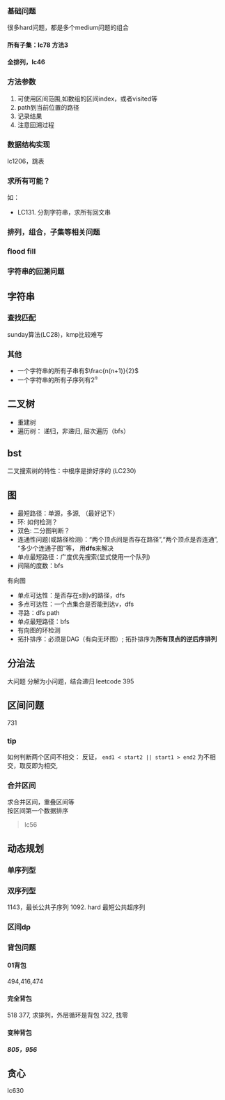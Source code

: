 ### 基础问题
很多hard问题，都是多个medium问题的组合
#### 所有子集：lc78 方法3
#### 全排列，lc46

### 方法参数
1. 可使用区间范围,如数组的区间index，或者visited等
2. path到当前位置的路径
3. 记录结果
4. 注意回溯过程

### 数据结构实现
lc1206，跳表

### 求所有可能？
如：
- LC131. 分割字符串，求所有回文串
### 排列，组合，子集等相关问题
### flood fill
### 字符串的回溯问题

## 字符串
### 查找匹配
sunday算法(LC28)，kmp比较难写
### 其他
- 一个字符串的所有子串有$\frac{n(n+1)}{2}$
- 一个字符串的所有子序列有$2^n$

## 二叉树
- 重建树
- 遍历树： 递归，非递归, 层次遍历（bfs）

## bst 
二叉搜索树的特性：中根序是排好序的 (LC230)

## 图
- 最短路径：单源，多源, （最好记下）
- 环: 如何检测？
- 双色: 二分图判断？
- 连通性问题(或路径检测)：“两个顶点间是否存在路径”,“两个顶点是否连通”, “多少个连通子图”等， 用**dfs**来解决
- 单点最短路径：广度优先搜索(显式使用一个队列)
- 间隔的度数：bfs


有向图
- 单点可达性：是否存在s到v的路径，dfs
- 多点可达性：一个点集合是否能到达v，dfs
- 寻路：dfs path
- 单点最短路径：bfs
- 有向图的环检测
- 拓扑排序：必须是DAG（有向无环图）;   拓扑排序为**所有顶点的逆后序排列**

## 分治法
大问题 分解为小问题，结合递归
leetcode 395

## 区间问题
731
### tip
如何判断两个区间不相交：  反证， `end1 < start2 || start1 > end2` 为不相交，取反即为相交, 
### 合并区间
求合并区间，重叠区间等  
按区间第一个数据排序

> lc56

## 动态规划
### 单序列型
### 双序列型
1143，最长公共子序列
1092. hard 最短公共超序列
### 区间dp
### 背包问题
#### 01背包
494,416,474
#### 完全背包
518
377, 求排列，外层循环是背包
322, 找零
#### 变种背包
***805，956***

## 贪心
lc630
